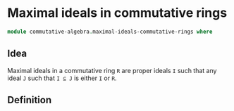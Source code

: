 # Maximal ideals in commutative rings

```agda
module commutative-algebra.maximal-ideals-commutative-rings where
```

## Idea

Maximal ideals in a commutative ring `R` are proper ideals `I` such that any ideal `J` such that `I ⊆ J` is either `I` or `R`.

## Definition
